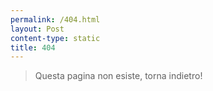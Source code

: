 ```yaml
---
permalink: /404.html
layout: Post
content-type: static
title: 404
---
```


> Questa pagina non esiste, torna indietro!